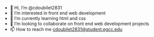 - 👋 Hi, I’m @cdoubilet2831
- 👀 I’m interested in front end web development
- 🌱 I’m currently learning html and css
- 💞️ I’m looking to collaborate on front end web development projects
- 📫 How to reach me cdoubilet2831@student.egcc.edu

<!---
cdoubilet2831/cdoubilet2831 is a ✨ special ✨ repository because its `README.md` (this file) appears on your GitHub profile.
You can click the Preview link to take a look at your changes.
--->
